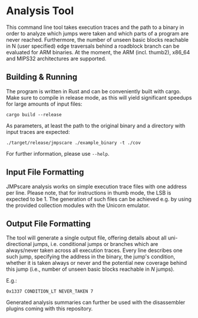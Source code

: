 # Analysis Tool

This command line tool takes execution traces and the path to a binary in order to analyze which jumps were taken and which parts of a program are never reached.
Furthermore, the number of unseen basic blocks reachable in N (user specified) edge traversals behind a roadblock branch can be evaluated for ARM binaries.
At the moment, the ARM (incl. thumb2), x86_64 and MIPS32 architectures are supported.

## Building & Running
The program is written in Rust and can be conveniently built with cargo. Make sure to compile in release mode, as this will yield significant speedups for large amounts of input files:

```
cargo build --release
```
As parameters, at least the path to the original binary and a directory with input traces are expected:
```
./target/release/jmpscare ./example_binary -t ./cov
```
For further information, please use ```--help```.

## Input File Formatting
JMPscare analysis works on simple execution trace files with one address per line. Please note, that for instructions in thumb mode, the LSB is expected to be 1.
The generation of such files can be achieved e.g. by using the provided collection modules with the Unicorn emulator.

## Output File Formatting
The tool will generate a single output file, offering details about all uni-directional jumps, i.e. conditional jumps or branches which are always/never taken across all execution traces.
Every line describes one such jump, specifying the address in the binary, the jump's condition, whether it is taken always or never and the potential new coverage behind this jump (i.e., number of unseen basic blocks reachable in _N_ jumps). 

E.g.:
```
0x1337 CONDITION_LT NEVER_TAKEN 7
```

Generated analysis summaries can further be used with the disassembler plugins coming with this repository.